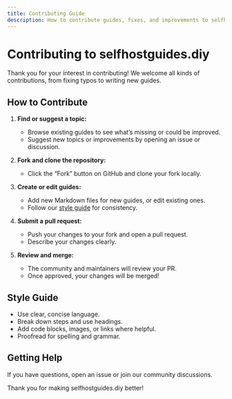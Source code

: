 ```yaml
---
title: Contributing Guide
description: How to contribute guides, fixes, and improvements to selfhostguides.diy.
---
```


# Contributing to selfhostguides.diy

Thank you for your interest in contributing! We welcome all kinds of contributions, from fixing typos to writing new guides.

## How to Contribute

1. **Find or suggest a topic:**
   - Browse existing guides to see what’s missing or could be improved.
   - Suggest new topics or improvements by opening an issue or discussion.

2. **Fork and clone the repository:**
   - Click the “Fork” button on GitHub and clone your fork locally.

3. **Create or edit guides:**
   - Add new Markdown files for new guides, or edit existing ones.
   - Follow our [style guide](/guides/basic-information/style-guide) for consistency.

4. **Submit a pull request:**
   - Push your changes to your fork and open a pull request.
   - Describe your changes clearly.

5. **Review and merge:**
   - The community and maintainers will review your PR.
   - Once approved, your changes will be merged!

## Style Guide

- Use clear, concise language.
- Break down steps and use headings.
- Add code blocks, images, or links where helpful.
- Proofread for spelling and grammar.

## Getting Help

If you have questions, open an issue or join our community discussions.

Thank you for making selfhostguides.diy better!